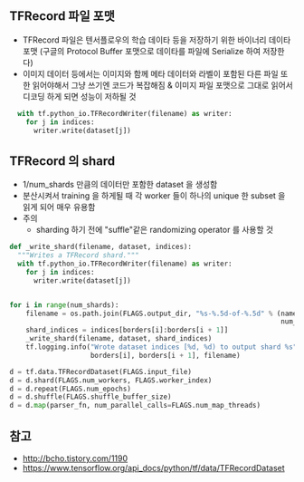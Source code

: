 ## TFRecord 파일 포맷
* TFRecord 파일은 텐서플로우의 학습 데이타 등을 저장하기 위한 바이너리 데이타 포맷 (구글의 Protocol Buffer 포맷으로 데이타를 파일에 Serialize 하여 저장한다)
* 이미지 데이터 등에서는 이미지와 함께 메타 데이터와 라벨이 포함된 다른 파일 또한 읽어야해서 그냥 쓰기엔 코드가 복잡해짐 & 이미지 파일 포맷으로 그대로 읽어서 디코딩 하게 되면 성능이 저하될 것
``` python
  with tf.python_io.TFRecordWriter(filename) as writer:
    for j in indices:
      writer.write(dataset[j])
```


## TFRecord 의 shard
* 1/num_shards 만큼의 데이터만 포함한 dataset 을 생성함
* 분산시켜서 training 을 하게될 때 각 worker 들이 하나의 unique 한 subset 을 읽게 되어 매우 유용함
* 주의
	* sharding 하기 전에 "suffle"같은 randomizing operator 를 사용할 것
	
``` python
def _write_shard(filename, dataset, indices):
  """Writes a TFRecord shard."""
  with tf.python_io.TFRecordWriter(filename) as writer:
    for j in indices:
      writer.write(dataset[j])


for i in range(num_shards):
	filename = os.path.join(FLAGS.output_dir, "%s-%.5d-of-%.5d" % (name, i,
                                                                   num_shards))
    shard_indices = indices[borders[i]:borders[i + 1]]
    _write_shard(filename, dataset, shard_indices)
    tf.logging.info("Wrote dataset indices [%d, %d) to output shard %s",
                    borders[i], borders[i + 1], filename)

```

``` python
d = tf.data.TFRecordDataset(FLAGS.input_file)
d = d.shard(FLAGS.num_workers, FLAGS.worker_index)
d = d.repeat(FLAGS.num_epochs)
d = d.shuffle(FLAGS.shuffle_buffer_size)
d = d.map(parser_fn, num_parallel_calls=FLAGS.num_map_threads)
```


## 참고
* http://bcho.tistory.com/1190
* https://www.tensorflow.org/api_docs/python/tf/data/TFRecordDataset
